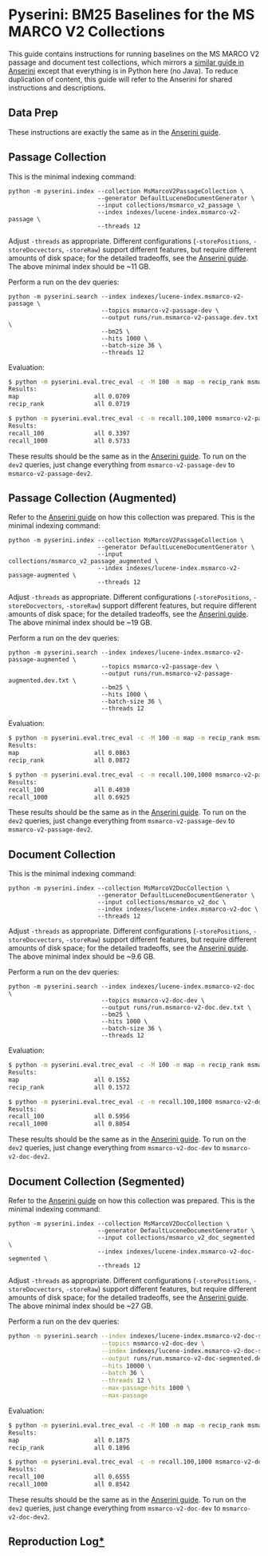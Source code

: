 # Pyserini: BM25 Baselines for the MS MARCO V2 Collections

This guide contains instructions for running baselines on the MS MARCO V2 passage and document test collections,
which mirrors a [similar guide in Anserini](https://github.com/castorini/anserini/blob/master/docs/experiments-msmarco-v2.md) except that everything is in Python here (no Java).
To reduce duplication of content, this guide will refer to the Anserini for shared instructions and descriptions.

## Data Prep

These instructions are exactly the same as in the [Anserini guide](https://github.com/castorini/anserini/blob/master/docs/experiments-msmarco-v2.md).

## Passage Collection

This is the minimal indexing command:

```
python -m pyserini.index --collection MsMarcoV2PassageCollection \
                         --generator DefaultLuceneDocumentGenerator \
                         --input collections/msmarco_v2_passage \
                         --index indexes/lucene-index.msmarco-v2-passage \
                         --threads 12
```

Adjust `-threads` as appropriate.
Different configurations (`-storePositions`, `-storeDocvectors`, `-storeRaw`) support different features, but require different amounts of disk space; for the detailed tradeoffs, see the [Anserini guide](https://github.com/castorini/anserini/blob/master/docs/experiments-msmarco-v2.md).
The above minimal index should be ~11 GB.

Perform a run on the dev queries:

```
python -m pyserini.search --index indexes/lucene-index.msmarco-v2-passage \
                          --topics msmarco-v2-passage-dev \
                          --output runs/run.msmarco-v2-passage.dev.txt \
                          --bm25 \
                          --hits 1000 \
                          --batch-size 36 \
                          --threads 12
```

Evaluation:

```bash
$ python -m pyserini.eval.trec_eval -c -M 100 -m map -m recip_rank msmarco-v2-passage-dev runs/run.msmarco-v2-passage.dev.txt
Results:
map                   	all	0.0709
recip_rank            	all	0.0719

$ python -m pyserini.eval.trec_eval -c -m recall.100,1000 msmarco-v2-passage-dev runs/run.msmarco-v2-passage.dev.txt
Results:
recall_100            	all	0.3397
recall_1000           	all	0.5733
```

These results should be the same as in the [Anserini guide](https://github.com/castorini/anserini/blob/master/docs/experiments-msmarco-v2.md).
To run on the `dev2` queries, just change everything from `msmarco-v2-passage-dev` to `msmarco-v2-passage-dev2`.

## Passage Collection (Augmented)

Refer to the [Anserini guide](https://github.com/castorini/anserini/blob/master/docs/experiments-msmarco-v2.md) on how this collection was prepared.
This is the minimal indexing command:

```
python -m pyserini.index --collection MsMarcoV2PassageCollection \
                         --generator DefaultLuceneDocumentGenerator \
                         --input collections/msmarco_v2_passage_augmented \
                         --index indexes/lucene-index.msmarco-v2-passage-augmented \
                         --threads 12
```

Adjust `-threads` as appropriate.
Different configurations (`-storePositions`, `-storeDocvectors`, `-storeRaw`) support different features, but require different amounts of disk space; for the detailed tradeoffs, see the [Anserini guide](https://github.com/castorini/anserini/blob/master/docs/experiments-msmarco-v2.md).
The above minimal index should be ~19 GB.

Perform a run on the dev queries:

```
python -m pyserini.search --index indexes/lucene-index.msmarco-v2-passage-augmented \
                          --topics msmarco-v2-passage-dev \
                          --output runs/run.msmarco-v2-passage-augmented.dev.txt \
                          --bm25 \
                          --hits 1000 \
                          --batch-size 36 \
                          --threads 12
```

Evaluation:

```bash
$ python -m pyserini.eval.trec_eval -c -M 100 -m map -m recip_rank msmarco-v2-passage-dev runs/run.msmarco-v2-passage-augmented.dev.txt
Results:
map                   	all	0.0863
recip_rank            	all	0.0872

$ python -m pyserini.eval.trec_eval -c -m recall.100,1000 msmarco-v2-passage-dev runs/run.msmarco-v2-passage-augmented.dev.txt
Results:
recall_100            	all	0.4030
recall_1000           	all	0.6925
```

These results should be the same as in the [Anserini guide](https://github.com/castorini/anserini/blob/master/docs/experiments-msmarco-v2.md).
To run on the `dev2` queries, just change everything from `msmarco-v2-passage-dev` to `msmarco-v2-passage-dev2`.

## Document Collection

This is the minimal indexing command:

```
python -m pyserini.index --collection MsMarcoV2DocCollection \
                         --generator DefaultLuceneDocumentGenerator \
                         --input collections/msmarco_v2_doc \
                         --index indexes/lucene-index.msmarco-v2-doc \
                         --threads 12
```

Adjust `-threads` as appropriate.
Different configurations (`-storePositions`, `-storeDocvectors`, `-storeRaw`) support different features, but require different amounts of disk space; for the detailed tradeoffs, see the [Anserini guide](https://github.com/castorini/anserini/blob/master/docs/experiments-msmarco-v2.md).
The above minimal index should be ~9.6 GB.

Perform a run on the dev queries:

```
python -m pyserini.search --index indexes/lucene-index.msmarco-v2-doc \
                          --topics msmarco-v2-doc-dev \
                          --output runs/run.msmarco-v2-doc.dev.txt \
                          --bm25 \
                          --hits 1000 \
                          --batch-size 36 \
                          --threads 12
```

Evaluation:

```bash
$ python -m pyserini.eval.trec_eval -c -M 100 -m map -m recip_rank msmarco-v2-doc-dev runs/run.msmarco-v2-doc.dev.txt
Results:
map                   	all	0.1552
recip_rank            	all	0.1572

$ python -m pyserini.eval.trec_eval -c -m recall.100,1000 msmarco-v2-doc-dev runs/run.msmarco-v2-doc.dev.txt
Results:
recall_100            	all	0.5956
recall_1000           	all	0.8054
```

These results should be the same as in the [Anserini guide](https://github.com/castorini/anserini/blob/master/docs/experiments-msmarco-v2.md).
To run on the `dev2` queries, just change everything from `msmarco-v2-doc-dev` to `msmarco-v2-doc-dev2`.

## Document Collection (Segmented)

Refer to the [Anserini guide](https://github.com/castorini/anserini/blob/master/docs/experiments-msmarco-v2.md) on how this collection was prepared.
This is the minimal indexing command:

```
python -m pyserini.index --collection MsMarcoV2DocCollection \
                         --generator DefaultLuceneDocumentGenerator \
                         --input collections/msmarco_v2_doc_segmented \
                         --index indexes/lucene-index.msmarco-v2-doc-segmented \
                         --threads 12
```

Adjust `-threads` as appropriate.
Different configurations (`-storePositions`, `-storeDocvectors`, `-storeRaw`) support different features, but require different amounts of disk space; for the detailed tradeoffs, see the [Anserini guide](https://github.com/castorini/anserini/blob/master/docs/experiments-msmarco-v2.md).
The above minimal index should be ~27 GB.

Perform a run on the dev queries:

```bash
python -m pyserini.search --index indexes/lucene-index.msmarco-v2-doc-segmented \
                          --topics msmarco-v2-doc-dev \
                          --index indexes/lucene-index.msmarco-v2-doc-segmented  \
                          --output runs/run.msmarco-v2-doc-segmented.dev.txt \
                          --hits 10000 \
                          --batch 36 \
                          --threads 12 \
                          --max-passage-hits 1000 \
                          --max-passage
```

Evaluation:

```bash
$ python -m pyserini.eval.trec_eval -c -M 100 -m map -m recip_rank msmarco-v2-doc-dev runs/run.msmarco-v2-doc-segmented.dev.txt
Results:
map                   	all	0.1875
recip_rank            	all	0.1896

$ python -m pyserini.eval.trec_eval -c -m recall.100,1000 msmarco-v2-doc-dev runs/run.msmarco-v2-doc-segmented.dev.txt
Results:
recall_100            	all	0.6555
recall_1000           	all	0.8542
```

These results should be the same as in the [Anserini guide](https://github.com/castorini/anserini/blob/master/docs/experiments-msmarco-v2.md).
To run on the `dev2` queries, just change everything from `msmarco-v2-doc-dev` to `msmarco-v2-doc-dev2`.

## Reproduction Log[*](reproducibility.md)

